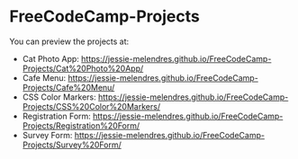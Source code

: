 # FreeCodeCamp-Projects

You can preview the projects at:

* Cat Photo App: https://jessie-melendres.github.io/FreeCodeCamp-Projects/Cat%20Photo%20App/
* Cafe Menu: https://jessie-melendres.github.io/FreeCodeCamp-Projects/Cafe%20Menu/
* CSS Color Markers: https://jessie-melendres.github.io/FreeCodeCamp-Projects/CSS%20Color%20Markers/
* Registration Form: https://jessie-melendres.github.io/FreeCodeCamp-Projects/Registration%20Form/
* Survey Form: https://jessie-melendres.github.io/FreeCodeCamp-Projects/Survey%20Form/

